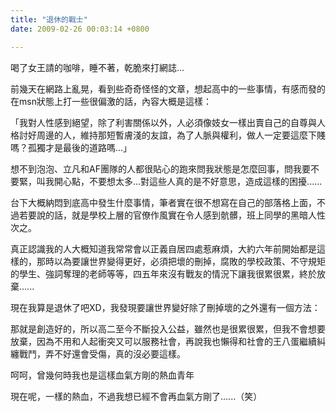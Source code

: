 ```yaml
---
title: "退休的戰士"
date: 2009-02-26 00:03:14 +0800

---
```

<p>喝了女王請的咖啡，睡不著，乾脆來打網誌...</p><p><span>前幾天在網路上亂晃，看到些奇奇怪怪的文章，想起高中的一些事情，有感而發的在msn狀態上打一些很偏激的話，內容大概是這樣：</span></p><p><span>「我對人性感到絕望，除了利害關係以外，人必須像妓女一樣出賣自己的自尊與人格討好周邊的人，維持那短暫膚淺的友誼，為了人脈與權利，做人一定要這麼下賤嗎？孤獨才是最後的道路嗎...</span>」</p><p>想不到泡泡、立凡和AF團隊的人都很貼心的跑來問我狀態是怎麼回事，問我要不要緊，叫我開心點，不要想太多...對這些人真的是不好意思，造成這樣的困擾......</p><p>台下大概納悶到底高中發生什麼事情，筆者實在很不想寫在自己的部落格上面，不過若要說的話，就是學校上層的官僚作風實在令人感到骯髒，班上同學的黑暗人性次之。</p><p>真正認識我的人大概知道我常常會以正義自居四處惹麻煩，大約六年前開始都是這樣的，那時以為要讓世界變得更好，必須把壞的刪掉，腐敗的學校政策、不守規矩的學生、強詞奪理的老師等等，四五年來沒有戰友的情況下讓我很累很累，終於放棄......</p><p>現在我算是退休了吧XD，我發現要讓世界變好除了刪掉壞的之外還有一個方法：</p><p>那就是創造好的，所以高二至今不斷投入公益，雖然也是很累很累，但我不會想要放棄，因為不用和人起衝突又可以服務社會，再說我也懶得和社會的王八蛋繼續糾纏戰鬥，弄不好還會受傷，真的沒必要這樣。</p><p>呵呵，曾幾何時我也是這樣血氣方剛的熱血青年</p><p>現在呢，一樣的熱血，不過我想已經不會再血氣方剛了......（笑）</p>
